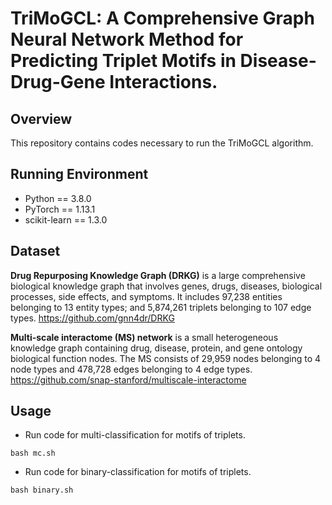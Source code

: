 # TriMoGCL: A Comprehensive Graph Neural Network Method for Predicting Triplet Motifs in Disease-Drug-Gene Interactions.
## Overview
This repository contains codes necessary to run the TriMoGCL algorithm.

## Running Environment
- Python == 3.8.0
- PyTorch == 1.13.1
- scikit-learn == 1.3.0


## Dataset
**Drug Repurposing Knowledge Graph (DRKG)** is a large comprehensive biological knowledge graph that involves genes, drugs, diseases, biological processes, side effects, and symptoms. It includes 97,238 entities belonging to 13 entity types; and 5,874,261 triplets belonging to 107 edge types. https://github.com/gnn4dr/DRKG

**Multi-scale interactome (MS) network** is a small heterogeneous knowledge graph containing drug, disease, protein, and gene ontology biological function nodes. 
The MS consists of 29,959 nodes belonging to 4 node types and 478,728 edges belonging to 4 edge types.
https://github.com/snap-stanford/multiscale-interactome

## Usage
- Run code for multi-classification for motifs of triplets.
```
bash mc.sh
```

- Run code for binary-classification for motifs of triplets.
```
bash binary.sh
```



